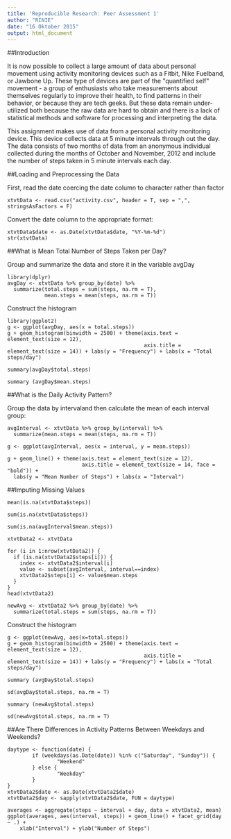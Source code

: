 ```yaml
---
title: 'Reproducible Research: Peer Assessment 1'
author: "RINIE"
date: "16 Oktober 2015"
output: html_document
---
```


##Introduction

It is now possible to collect a large amount of data about personal movement using activity monitoring devices such as a Fitbit, Nike Fuelband, or Jawbone Up. These type of devices are part of the "quantified self" movement - a group of enthusiasts who take measurements about themselves regularly to improve their health, to find patterns in their behavior, or because they are tech geeks. But these data remain under-utilized both because the raw data are hard to obtain and there is a lack of statistical methods and software for processing and interpreting the data.

This assignment makes use of data from a personal activity monitoring device. This device collects data at 5 minute intervals through out the day. The data consists of two months of data from an anonymous individual collected during the months of October and November, 2012 and include the number of steps taken in 5 minute intervals each day.

##Loading and Preprocessing the Data

First, read the date coercing the date column to character rather than factor

```{r echo=TRUE}
xtvtData <- read.csv("activity.csv", header = T, sep = ",", stringsAsFactors = F)
```

Convert the date column to the appropriate format:

```{r echo=TRUE}
xtvtData$date <- as.Date(xtvtData$date, "%Y-%m-%d")
str(xtvtData)
```

##What is Mean Total Number of Steps Taken per Day?

Group and summarize the data and store it in the variable avgDay

```{r echo=TRUE}
library(dplyr)
avgDay <- xtvtData %>% group_by(date) %>%
  summarize(total.steps = sum(steps, na.rm = T), 
            mean.steps = mean(steps, na.rm = T))
```

Construct the histogram

```{r echo=TRUE}
library(ggplot2)
g <- ggplot(avgDay, aes(x = total.steps))
g + geom_histogram(binwidth = 2500) + theme(axis.text = element_text(size = 12),  
                                            axis.title = element_text(size = 14)) + labs(y = "Frequency") + labs(x = "Total steps/day")

summary(avgDay$total.steps)

summary (avgDay$mean.steps)
```

##What is the Daily Activity Pattern?

Group the data by intervaland then calculate the mean of each interval group:

```{r echo=TRUE}
avgInterval <- xtvtData %>% group_by(interval) %>%
  summarize(mean.steps = mean(steps, na.rm = T))

g <- ggplot(avgInterval, aes(x = interval, y = mean.steps))

g + geom_line() + theme(axis.text = element_text(size = 12), 
                        axis.title = element_text(size = 14, face = "bold")) + 
  labs(y = "Mean Number of Steps") + labs(x = "Interval")
```

##Imputing Missing Values

```{r echo=TRUE}
mean(is.na(xtvtData$steps))

sum(is.na(xtvtData$steps))

sum(is.na(avgInterval$mean.steps))

xtvtData2 <- xtvtData

for (i in 1:nrow(xtvtData2)) {
  if (is.na(xtvtData2$steps[i])) {
    index <- xtvtData2$interval[i]
    value <- subset(avgInterval, interval==index)
    xtvtData2$steps[i] <- value$mean.steps
  }
}
head(xtvtData2)

newAvg <- xtvtData2 %>% group_by(date) %>%
  summarize(total.steps = sum(steps, na.rm = T))
```

Construct the histogram

```{r echo=TRUE}
g <- ggplot(newAvg, aes(x=total.steps))
g + geom_histogram(binwidth = 2500) + theme(axis.text = element_text(size = 12),
                                            axis.title = element_text(size = 14)) + labs(y = "Frequency") + labs(x = "Total steps/day")

summary (avgDay$total.steps)

sd(avgDay$total.steps, na.rm = T)

summary (newAvg$total.steps)

sd(newAvg$total.steps, na.rm = T)
```

##Are There Differences in Activity Patterns Between Weekdays and Weekends?

```{r echo=TRUE}
daytype <- function(date) {
        if (weekdays(as.Date(date)) %in% c("Saturday", "Sunday")) {
                "Weekend"
        } else {
                "Weekday"
        }
}
xtvtData2$date <- as.Date(xtvtData2$date)
xtvtData2$day <- sapply(xtvtData2$date, FUN = daytype)

averages <- aggregate(steps ~ interval + day, data = xtvtData2, mean)
ggplot(averages, aes(interval, steps)) + geom_line() + facet_grid(day ~ .) + 
    xlab("Interval") + ylab("Number of Steps")
```
